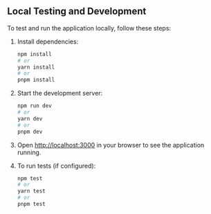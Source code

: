 ## Local Testing and Development

To test and run the application locally, follow these steps:

1. Install dependencies:
   ```bash
   npm install
   # or
   yarn install
   # or
   pnpm install
   ```

2. Start the development server:
   ```bash
   npm run dev
   # or
   yarn dev
   # or
   pnpm dev
   ```

3. Open [http://localhost:3000](http://localhost:3000) in your browser to see the application running.

4. To run tests (if configured):
   ```bash
   npm test
   # or
   yarn test
   # or
   pnpm test
   ```
